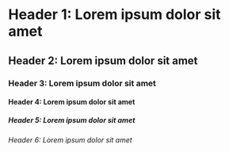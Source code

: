 # Header 1: Lorem ipsum dolor sit amet
## Header 2: Lorem ipsum dolor sit amet
### Header 3: Lorem ipsum dolor sit amet
#### Header 4: Lorem ipsum dolor sit amet
##### Header 5: Lorem ipsum dolor sit amet
###### Header 6: Lorem ipsum dolor sit amet
